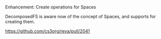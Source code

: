 Enhancement: Create operations for Spaces

DecomposedFS is aware now of the concept of Spaces, and supports for creating them.

https://github.com/cs3org/reva/pull/2041
